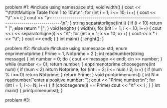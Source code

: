 problem #1:
#include <iostream>
using namespace std;
void width() {
	cout << "\t\t\t\tMultiple Table from 1 to 10\n\n";
	for (int i = 1; i <= 10; i++) {
		cout << "\t" << i;
	}
	cout << "\n-----------------------------------------------------------------------------------\n";
}
string separatorligne(int i) {
	if (i < 10)
		return "   |";
	else
		return "  |";
}
void lenght() {
	width();
	for (int i = 1; i <= 10; i++) {
		cout << i << separatorligne(i) << "\t";
		for (int x = 1; x <= 10; x++) {
			cout << x * i << "\t";
		}
		cout << endl;
	}
}
int main() {
	lenght();
}

problem #2:
#include <iostream>
#include <string>
using namespace std;
enum enprimenotprime { Prime = 1, Notprime = 2 };
int readnumber(string message) {
	int number = 0;
	do {
		cout << message << endl;
		cin >> number;
	} while (number <= 0);
	return number;
}
enprimenotprime choosegenre(int num) {
	if (num < 2)
		return Notprime;
	for (int i = 2; i <= num / 2; i++) {
		if (num % i == 0)
			return Notprime;
	}
	return Prime;
}
void printprimenums() {
	int N = readnumber("enter a positive number: ");
	cout << "Prime number:\n";
	for (int i = 1; i <= N; i++) {
		if (choosegenre(i) == Prime)
			cout << "\t" << i ;
	}
}
int main() {
	printprimenums();
}

problem #3:
